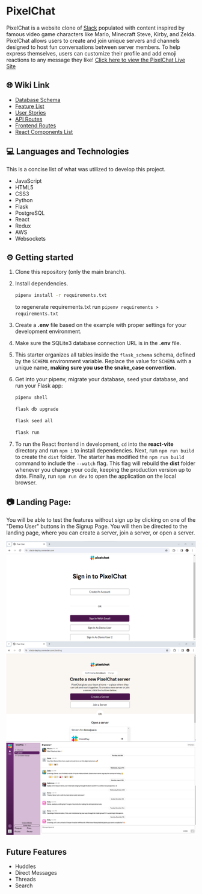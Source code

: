 # PixelChat

PixelChat is a website clone of [Slack](https://www.slack.com/) populated with content inspired by famous video game characters like Mario, Minecraft Steve, Kirby, and Zelda. PixelChat allows users to create and join unique servers and channels designed to host fun conversations between server members. To help express themselves, users can customize their profile and add emoji reactions to any message they like! [Click here to view the PixelChat Live Site](https://slack-deploy.onrender.com/)

## 🌐 Wiki Link

* [Database Schema](https://github.com/Promingy/SlackProject/wiki/Slack-Clone-DB-Schema)
* [Feature List](https://github.com/Promingy/SlackProject/wiki/Feature-list)
* [User Stories](https://github.com/Promingy/SlackProject/wiki/User-Stories)
* [API Routes](https://github.com/Promingy/SlackProject/wiki/API-routes)
* [Frontend Routes](https://github.com/Promingy/SlackProject/wiki/Frontend-routes)
* [React Components List](https://github.com/Promingy/SlackProject/wiki/React-Components-list)

## 💻 Languages and Technologies

This is a concise list of what was utilized to develop this project.

* JavaScript
* HTML5
* CSS3
* Python
* Flask
* PostgreSQL
* React
* Redux
* AWS
* Websockets

## ⚙️ Getting started

1. Clone this repository (only the main branch).

2. Install dependencies.

   ```bash
   pipenv install -r requirements.txt
   ```

   to regenerate requirements.txt run `pipenv requirements > requirements.txt`

3. Create a __.env__ file based on the example with proper settings for your
   development environment.

4. Make sure the SQLite3 database connection URL is in the __.env__ file.

5. This starter organizes all tables inside the `flask_schema` schema, defined
   by the `SCHEMA` environment variable.  Replace the value for
   `SCHEMA` with a unique name, **making sure you use the snake_case
   convention.**

6. Get into your pipenv, migrate your database, seed your database, and run your
   Flask app:

   ```bash
   pipenv shell
   ```

   ```bash
   flask db upgrade
   ```

   ```bash
   flask seed all
   ```

   ```bash
   flask run
   ```

7. To run the React frontend in development, `cd` into the __react-vite__
   directory and run `npm i` to install dependencies. Next, run `npm run build`
   to create the `dist` folder. The starter has modified the `npm run build`
   command to include the `--watch` flag. This flag will rebuild the __dist__
   folder whenever you change your code, keeping the production version up to
   date. Finally, run `npm run dev` to open the application on the local browser.

## 📷 Landing Page:

You will be able to test the features without sign up by clicking on one of the "Demo User" buttons in the Signup Page. You will then be directed to the landing page, where you can create a server, join a server, or open a server.

<img src='./images/readme_img_1.png'>
<img src='./images/readme_img_2.png'>
<img src='./images/readme_image_main.png'>

## Future Features
* Huddles
* Direct Messages
* Threads
* Search
